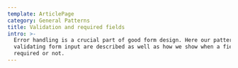 ```yaml
---
template: ArticlePage
category: General Patterns
title: Validation and required fields
intro: >-
  Error handling is a crucial part of good form design. Here our patterns for
  validating form input are described as well as how we show when a field is
  required or not.
---
```


